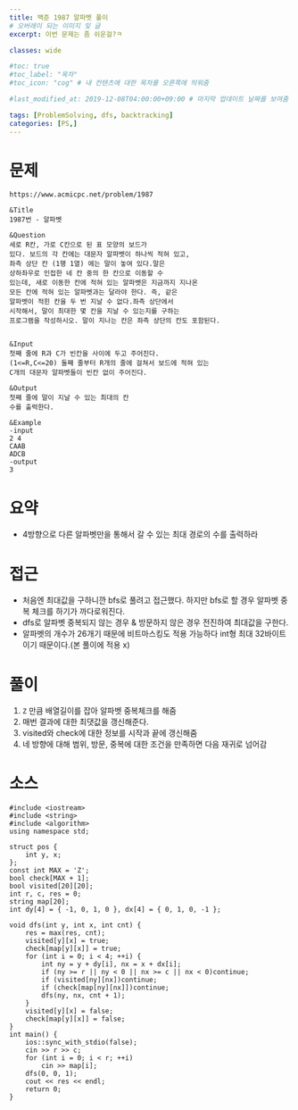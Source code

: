 ```yaml
---
title: 백준 1987 알파벳 풀이
# 오버레이 되는 이미지 및 글
excerpt: 이번 문제는 좀 쉬운걸?ㅋ

classes: wide

#toc: true
#toc_label: "목차"
#toc_icon: "cog" # 내 컨텐츠에 대한 목차를 오른쪽에 띄워줌

#last_modified_at: 2019-12-08T04:00:00+09:00 # 마지막 업데이트 날짜를 보여줌

tags: [ProblemSolving, dfs, backtracking]
categories: [PS,]
---
```


# 문제
```
https://www.acmicpc.net/problem/1987

&Title
1987번 - 알파벳

&Question
세로 R칸, 가로 C칸으로 된 표 모양의 보드가 
있다. 보드의 각 칸에는 대문자 알파벳이 하나씩 적혀 있고, 
좌측 상단 칸 (1행 1열) 에는 말이 놓여 있다.말은 
상하좌우로 인접한 네 칸 중의 한 칸으로 이동할 수 
있는데, 새로 이동한 칸에 적혀 있는 알파벳은 지금까지 지나온 
모든 칸에 적혀 있는 알파벳과는 달라야 한다. 즉, 같은 
알파벳이 적힌 칸을 두 번 지날 수 없다.좌측 상단에서 
시작해서, 말이 최대한 몇 칸을 지날 수 있는지를 구하는 
프로그램을 작성하시오. 말이 지나는 칸은 좌측 상단의 칸도 포함된다. 


&Input
첫째 줄에 R과 C가 빈칸을 사이에 두고 주어진다. 
(1<=R,C<=20) 둘째 줄부터 R개의 줄에 걸쳐서 보드에 적혀 있는 
C개의 대문자 알파벳들이 빈칸 없이 주어진다. 

&Output
첫째 줄에 말이 지날 수 있는 최대의 칸 
수를 출력한다. 

&Example
-input
2 4
CAAB
ADCB
-output
3
```

# 요약
* 4방향으로 다른 알파벳만을 통해서 갈 수 있는 최대 경로의 수를 출력하라

# 접근
* 처음엔 최대값을 구하니깐 bfs로 풀려고 접근했다. 하지만 bfs로 할 경우 알파벳 중복 체크를 하기가 까다로워진다.
* dfs로 알파벳 중복되지 않는 경우 & 방문하지 않은 경우 전진하여 최대값을 구한다.
* 알파벳의 개수가 26개기 때문에 비트마스킹도 적용 가능하다 int형 최대 32바이트이기 때문이다.(본 풀이에 적용 x)

# 풀이
1. `Z` 만큼 배열길이를 잡아 알파벳 중복체크를 해줌
1. 매번 결과에 대한 최댓값을 갱신해준다.
1. visited와 check에 대한 정보를 시작과 끝에 갱신해줌
1. 네 방향에 대해 범위, 방문, 중복에 대한 조건을 만족하면 다음 재귀로 넘어감

# 소스
```
#include <iostream>
#include <string>
#include <algorithm>
using namespace std;

struct pos {
	int y, x;
};
const int MAX = 'Z';
bool check[MAX + 1];
bool visited[20][20];
int r, c, res = 0;
string map[20];
int dy[4] = { -1, 0, 1, 0 }, dx[4] = { 0, 1, 0, -1 };

void dfs(int y, int x, int cnt) {
	res = max(res, cnt);
	visited[y][x] = true;
	check[map[y][x]] = true;
	for (int i = 0; i < 4; ++i) {
		int ny = y + dy[i], nx = x + dx[i];
		if (ny >= r || ny < 0 || nx >= c || nx < 0)continue;
		if (visited[ny][nx])continue;
		if (check[map[ny][nx]])continue;
		dfs(ny, nx, cnt + 1);
	}
	visited[y][x] = false;
	check[map[y][x]] = false;
}
int main() {
	ios::sync_with_stdio(false);
	cin >> r >> c;
	for (int i = 0; i < r; ++i)
		cin >> map[i];
	dfs(0, 0, 1);
	cout << res << endl;
	return 0;
}
```